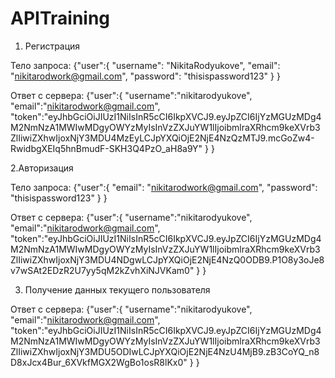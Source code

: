 # APITraining
1. Регистрация

Тело запроса: 
{"user":{
    	"username": "NikitaRodyukove",
    	"email": "nikitarodwork@gmail.com",
    	"password": "thisispassword123"
  	}
}

Ответ с сервера:
{"user":{
	"username":"nikitarodyukove",
	"email":"nikitarodwork@gmail.com",
	"token":"eyJhbGciOiJIUzI1NiIsInR5cCI6IkpXVCJ9.eyJpZCI6IjYzMGUzMDg4M2NmNzA1MWIwMDgyOWYzMyIsInVzZXJuYW1lIjoibmlraXRhcm9keXVrb3ZlIiwiZXhwIjoxNjY3MDU4MzEyLCJpYXQiOjE2NjE4NzQzMTJ9.mcGoZw4-RwidbgXEIq5hnBmudF-SKH3Q4PzO_aH8a9Y"
	}
}

2.Авторизация 

Тело запроса: 
{"user":{
    	"email": "nikitarodwork@gmail.com",
    	"password": "thisispassword123"
  	}
}

Ответ с сервера:
{"user":{
	"username":"nikitarodyukove",
	"email":"nikitarodwork@gmail.com",
	"token":"eyJhbGciOiJIUzI1NiIsInR5cCI6IkpXVCJ9.eyJpZCI6IjYzMGUzMDg4M2NmNzA1MWIwMDgyOWYzMyIsInVzZXJuYW1lIjoibmlraXRhcm9keXVrb3ZlIiwiZXhwIjoxNjY3MDU4NDgwLCJpYXQiOjE2NjE4NzQ0ODB9.P1O8y3oJe8v7wSAt2EDzR2U7yy5qM2kZvhXiNJVKam0"
	}
}

3. Получение данных текущего пользователя

Ответ с сервера:
{"user":{
	"username":"nikitarodyukove",
	"email":"nikitarodwork@gmail.com",
	"token":"eyJhbGciOiJIUzI1NiIsInR5cCI6IkpXVCJ9.eyJpZCI6IjYzMGUzMDg4M2NmNzA1MWIwMDgyOWYzMyIsInVzZXJuYW1lIjoibmlraXRhcm9keXVrb3ZlIiwiZXhwIjoxNjY3MDU5ODIwLCJpYXQiOjE2NjE4NzU4MjB9.zB3CoYQ_n8D8xJcx4Bur_6XVkfMGX2WgBo1osR8lKx0"
	}
}
